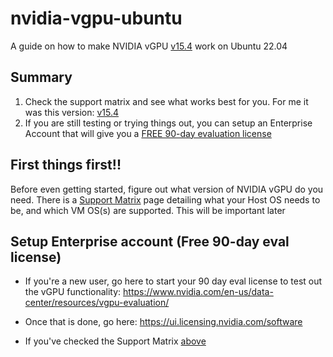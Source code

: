 # nvidia-vgpu-ubuntu

A guide on how to make NVIDIA vGPU [v15.4](https://docs.nvidia.com/vgpu/15.0/) work on Ubuntu 22.04

## Summary
1) Check the support matrix and see what works best for you. For me it was this version: [v15.4](https://docs.nvidia.com/vgpu/15.0/product-support-matrix/index.html#abstract__ubuntu)
2) If you are still testing or trying things out, you can setup an Enterprise Account that will give you a [FREE 90-day evaluation license](https://www.nvidia.com/en-us/data-center/resources/vgpu-evaluation/)
## First things first!!
Before even getting started, figure out what version of NVIDIA vGPU do you need. There is a [Support Matrix](https://docs.nvidia.com/vgpu/15.0/product-support-matrix/index.html#abstract__ubuntu) page detailing what your Host OS needs to be, and which VM OS(s) are supported. This will be important later

## Setup Enterprise account (**Free** 90-day eval license)
- If you're a new user, go here to start your 90 day eval license to test out the vGPU functionality: https://www.nvidia.com/en-us/data-center/resources/vgpu-evaluation/

- Once that is done, go here: https://ui.licensing.nvidia.com/software

- If you've checked the Support Matrix [above](#first-things-first!!)

